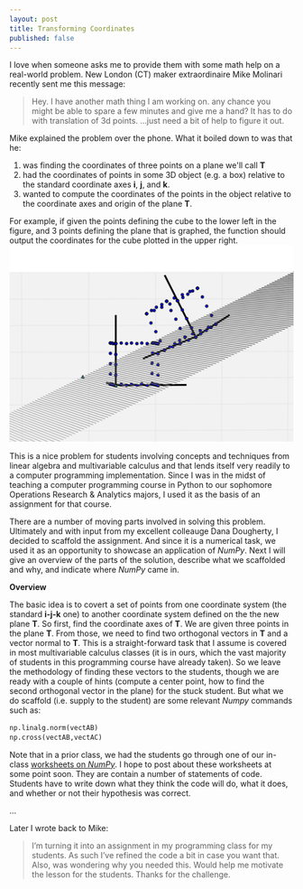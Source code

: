 ```yaml
---
layout: post
title: Transforming Coordinates
published: false
---
```


I love when someone asks me to provide them with some math help on a real-world problem. New London (CT) maker extraordinaire Mike Molinari recently sent me this message:

> Hey.
I have another math thing I am working on.
any chance you might be able to spare a few minutes and give me a hand?
It has to do with translation of 3d points.
...just need a bit of help to figure it out.

Mike explained the problem over the phone. What it boiled down to was that he:
1. was finding the coordinates of three points on a plane we'll call **T**
2. had the coordinates of points in some 3D object (e.g. a box) relative to the standard coordinate axes **i**, **j**, and **k**.
3. wanted to compute the coordinates of the points in the object relative to the coordinate axes and origin of the plane **T**.

For example, if given the points defining the cube to the lower left in the figure, and 3 points defining the plane that is graphed, the function should output the coordinates for the cube plotted in the upper right.
![coord transform img1](../images/coordTransImg1.png)

This is a nice problem for students involving concepts and techniques from linear algebra and multivariable calculus and that lends itself very readily to a computer programming implementation.  Since I was in the midst of teaching a computer programming course in Python to our sophomore Operations Research & Analytics majors, I used it as the basis of an assignment for that course.

There are a number of moving parts involved in solving this problem.  Ultimately and with input from my excellent colleauge Dana Dougherty, I decided to scaffold the assignment.  And since it is a numerical task, we used it as an opportunity to showcase an application of *NumPy*.  Next I will give an overview of the parts of the solution, describe what we scaffolded and why, and indicate where *NumPy* came in.

**Overview**

The basic idea is to covert a set of points from one coordinate system (the standard **i-j-k** one) to another coordinate system defined on the the new plane **T**.  So first, find the coordinate axes of **T**.  We are given three points in the plane **T**.  From those, we need to find two orthogonal vectors in **T** and a vector normal to **T**.  This is a straight-forward task that I assume is covered in most multivariable calculus classes (it is in ours, which the vast majority of students in this programming course have already taken).  So we leave the methodology of finding these vectors to the students, though we are ready with a couple of hints (compute a center point, how to find the second orthogonal vector in the plane) for the stuck student.  But what we do scaffold (i.e. supply to the student) are some relevant *Numpy* commands such as: 
```python
np.linalg.norm(vectAB)
np.cross(vectAB,vectAC)
```
Note that in a prior class, we had the students go through one of our in-class [worksheets on *NumPy*](https://github.com/ifrommer/course-documents/blob/master/Worksheet%20-%20numpy%20and%20matplotlib.docx).  I hope to post about these worksheets at some point soon.  They are contain a number of statements of code.  Students have to write down what they think the code will do, what it does, and whether or not their hypothesis was correct.  


...

Later I wrote back to Mike:
> I’m turning it into an assignment in my programming class for my students. As such I’ve refined the code a bit in case you want that. Also, was wondering why you needed this. Would help me motivate the lesson for the students. Thanks for the challenge.
